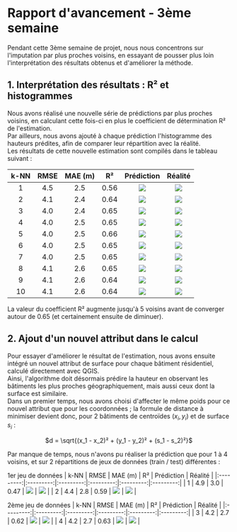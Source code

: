 # Rapport d'avancement - 3ème semaine

Pendant cette 3ème semaine de projet, nous nous concentrons sur l'imputation par plus proches voisins, en essayant de pousser plus loin l'interprétation des résultats obtenus et d'améliorer la méthode.

## 1. Interprétation des résultats : R² et histogrammes

Nous avons réalisé une nouvelle série de prédictions par plus proches voisins, en calculant cette fois-ci en plus le coefficient de détermination R² de l'estimation.\
Par ailleurs, nous avons ajouté à chaque prédiction l'histogramme des hauteurs prédites, afin de comparer leur répartition avec la réalité.\
Les résultats de cette nouvelle estimation sont compilés dans le tableau suivant :

| k-NN | RMSE | MAE (m) | R² | Prédiction | Réalité |
|:---------:|:---------:|:---------:|:---------:|:---------:|:---------:|
| 1 | 4.5 | 2.5 | 0.56 | ![](./img/rv3_img1.png) | ![](./img/rv3_img0.png) |
| 2 | 4.1 | 2.4 | 0.64 | ![](./img/rv3_img2.png) | ![](./img/rv3_img0.png) |
| 3 | 4.0 | 2.4 | 0.65 | ![](./img/rv3_img3.png) | ![](./img/rv3_img0.png) |
| 4 | 4.0 | 2.5 | 0.65 | ![](./img/rv3_img4.png) | ![](./img/rv3_img0.png) |
| 5 | 4.0 | 2.5 | 0.66 | ![](./img/rv3_img5.png) | ![](./img/rv3_img0.png) |
| 6 | 4.0 | 2.5 | 0.65 | ![](./img/rv3_img6.png) | ![](./img/rv3_img0.png) |
| 7 | 4.0 | 2.5 | 0.65 | ![](./img/rv3_img7.png) | ![](./img/rv3_img0.png) |
| 8 | 4.1 | 2.6 | 0.65 | ![](./img/rv3_img8.png) | ![](./img/rv3_img0.png) |
| 9 | 4.1 | 2.6 | 0.64 | ![](./img/rv3_img9.png) | ![](./img/rv3_img0.png) |
| 10 | 4.1 | 2.6 | 0.64 | ![](./img/rv3_img10.png) | ![](./img/rv3_img0.png) |

La valeur du coefficient R² augmente jusqu'à 5 voisins avant de converger autour de 0.65 (et certainement ensuite de diminuer).

## 2. Ajout d'un nouvel attribut dans le calcul

Pour essayer d'améliorer le résultat de l'estimation, nous avons ensuite intégré un nouvel attribut de surface pour chaque bâtiment résidentiel, calculé directement avec QGIS.\
Ainsi, l'algorithme doit désormais prédire la hauteur en observant les bâtiments les plus proches géographiquement, mais aussi ceux dont la surface est similaire.\
Dans un premier temps, nous avons choisi d'affecter le même poids pour ce nouvel attribut que pour les coordonnées ; la formule de distance à minimiser devient donc, pour 2 bâtiments de centroïdes $(x_i, y_i)$ et de surface $s_i$ :
<p align="center">$d = \sqrt{(x_1 - x_2)² + (y_1 - y_2)² + (s_1 - s_2)²}$</p>

Par manque de temps, nous n'avons pu réaliser la prédiction que pour 1 à 4 voisins, et sur 2 répartitions de jeux de données (train / test) différentes :

1er jeu de données
| k-NN | RMSE | MAE (m) | R² | Prédiction | Réalité |
|:---------:|:---------:|:---------:|:---------:|:---------:|:---------:|
| 1 | 4.9 | 3.0 | 0.47 | ![](./img/rv3_img12.png) | ![](./img/rv3_img11.png) |
| 2 | 4.4 | 2.8 | 0.59 | ![](./img/rv3_img13.png) | ![](./img/rv3_img11.png) |


2ème jeu de données
| k-NN | RMSE | MAE (m) | R² | Prédiction | Réalité |
|:---------:|:---------:|:---------:|:---------:|:---------:|:---------:|
| 3 | 4.2 | 2.7 | 0.62 | ![](./img/rv3_img15.png) | ![](./img/rv3_img14.png) |
| 4 | 4.2 | 2.7 | 0.63 | ![](./img/rv3_img16.png) | ![](./img/rv3_img14.png) |
